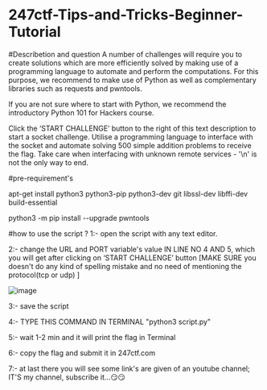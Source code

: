 # 247ctf-Tips-and-Tricks-Beginner-Tutorial


#Describetion and question
A number of challenges will require you to create solutions which are more efficiently solved by making use of a programming language to automate and perform the computations. For this purpose, we recommend to make use of Python as well as complementary libraries such as requests and pwntools.

If you are not sure where to start with Python, we recommend the introductory Python 101 for Hackers course.

Click the ‘START CHALLENGE’ button to the right of this text description to start a socket challenge. Utilise a programming language to interface with the socket and automate solving 500 simple addition problems to receive the flag. Take care when interfacing with unknown remote services - '\n' is not the only way to end.


#pre-requirement's

apt-get install python3 python3-pip python3-dev git libssl-dev libffi-dev build-essential

python3 -m pip install --upgrade pwntools

#how to use the script ?
1:- open the script with any text editor.

2:- change the URL and PORT variable's value IN LINE NO 4 AND 5, which you will get after clicking on ‘START CHALLENGE’ button  [MAKE SURE you doesn't do any kind of spelling mistake and no need of mentioning the protocol(tcp or udp) ]

![image](https://user-images.githubusercontent.com/96686822/169693414-815961a8-9eb6-47b7-9f3d-4e1679c4be34.png)

3:- save the script

4:- TYPE THIS COMMAND IN TERMINAL "python3 script.py"

5:- wait 1-2 min and it will print the flag  in Terminal

6:- copy the flag and submit it in 247ctf.com

7:- at last there you will see some link's are given of an youtube channel; IT'S my channel, subscribe it...😏😏

